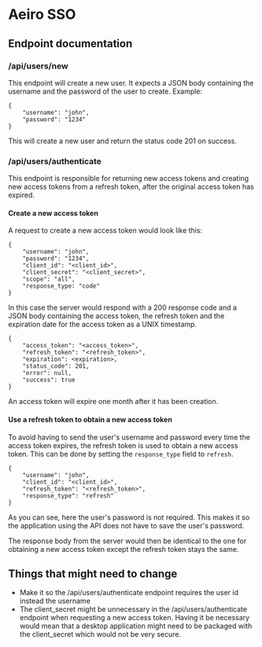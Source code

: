 # **Aeiro SSO**

## **Endpoint documentation**

### /api/users/new
This endpoint will create a new user. It expects a JSON body containing the username and the password of the user to create. Example:

    {
        "username": "john",
        "password": "1234"
    }

This will create a new user and return the status code 201 on success.

### /api/users/authenticate
This endpoint is responsible for returning new access tokens and creating new access tokens from a refresh token, after the original access token has expired.

#### **Create a new access token**
A request to create a new access token would look like this:

    {
        "username": "john",
        "password": "1234",
        "client_id": "<client_id>",
        "client_secret": "<client_secret>",
        "scope": "all",
        "response_type: "code"
    }

In this case the server would respond with a 200 response code and a JSON body containing the access token, the refresh token and the expiration date for the access token as a UNIX timestamp.

    {
        "access_token": "<access_token>",
        "refresh_token": "<refresh_token>",
        "expiration": <expiration>,
        "status_code": 201,
        "error": null,
        "success": true
    }

An access token will expire one month after it has been creation.

#### **Use a refresh token to obtain a new access token**
To avoid having to send the user's username and password every time the access token expires, the refresh token is used to obtain a new access token. This can be done by setting the `response_type` field to `refresh`.

    {
        "username": "john",
        "client_id": "<client_id>",
        "refresh_token": "<refresh_token>",
        "response_type": "refresh"
    }

As you can see, here the user's password is not required. This makes it so the application using the API does not have to save the user's password.

The response body from the server would then be identical to the one for obtaining a new access token except the refresh token stays the same.


## **Things that might need to change**

 - Make it so the /api/users/authenticate endpoint requires the user id instead the username
 - The client_secret might be unnecessary in the /api/users/authenticate endpoint when requesting a new access token. Having it be necessary would mean that a desktop application might need to be packaged with the client_secret which would not be very secure.
